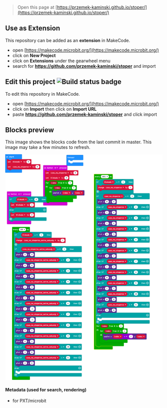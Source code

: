 
> Open this page at [https://przemek-kaminski.github.io/stoper/](https://przemek-kaminski.github.io/stoper/)

## Use as Extension

This repository can be added as an **extension** in MakeCode.

* open [https://makecode.microbit.org/](https://makecode.microbit.org/)
* click on **New Project**
* click on **Extensions** under the gearwheel menu
* search for **https://github.com/przemek-kaminski/stoper** and import

## Edit this project ![Build status badge](https://github.com/przemek-kaminski/stoper/workflows/MakeCode/badge.svg)

To edit this repository in MakeCode.

* open [https://makecode.microbit.org/](https://makecode.microbit.org/)
* click on **Import** then click on **Import URL**
* paste **https://github.com/przemek-kaminski/stoper** and click import

## Blocks preview

This image shows the blocks code from the last commit in master.
This image may take a few minutes to refresh.

![A rendered view of the blocks](https://github.com/przemek-kaminski/stoper/raw/master/.github/makecode/blocks.png)

#### Metadata (used for search, rendering)

* for PXT/microbit
<script src="https://makecode.com/gh-pages-embed.js"></script><script>makeCodeRender("{{ site.makecode.home_url }}", "{{ site.github.owner_name }}/{{ site.github.repository_name }}");</script>
